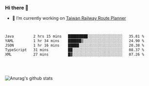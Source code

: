 ### Hi there 👋

- 🔭 I’m currently working on [Taiwan Railway Route Planner](https://github.com/Taiwan-Railway-Route-Planner)

<br/>

<!--START_SECTION:waka-->

```txt
Java         2 hrs 15 mins   █████████░░░░░░░░░░░░░░░░   35.81 %
YAML         1 hr 34 mins    ██████▒░░░░░░░░░░░░░░░░░░   24.90 %
JSON         1 hr 16 mins    █████░░░░░░░░░░░░░░░░░░░░   20.38 %
TypeScript   31 mins         ██░░░░░░░░░░░░░░░░░░░░░░░   08.37 %
XML          27 mins         █▓░░░░░░░░░░░░░░░░░░░░░░░   07.26 %
```

<!--END_SECTION:waka-->

<br/>
<br/>

![Anurag's github stats](https://github-readme-stats.vercel.app/api?username=DepickereSven&show_icons=true&theme=tokyonight)



<!--
**DepickereSven/DepickereSven** is a ✨ _special_ ✨ repository because its `README.md` (this file) appears on your GitHub profile.

Here are some ideas to get you started:

- 🔭 I’m currently working on ...
- 🌱 I’m currently learning ...
- 👯 I’m looking to collaborate on ...
- 🤔 I’m looking for help with ...
- 💬 Ask me about ...
- 📫 How to reach me: ...
- 😄 Pronouns: ...
- ⚡ Fun fact: ...
-->
